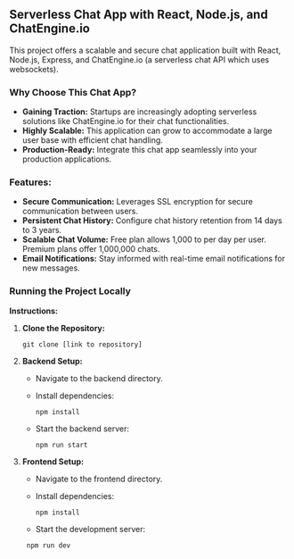 
## Serverless Chat App with React, Node.js, and ChatEngine.io

This project offers a scalable and secure chat application built with React, Node.js, Express, and ChatEngine.io (a serverless chat API which uses websockets).

### **Why Choose This Chat App?**

-   **Gaining Traction:**  Startups are increasingly adopting serverless solutions like ChatEngine.io for their chat functionalities.
-   **Highly Scalable:**  This application can grow to accommodate a large user base with efficient chat handling.
-   **Production-Ready:**  Integrate this chat app seamlessly into your production applications.

### **Features:**

-   **Secure Communication:**  Leverages SSL encryption for secure communication between users.
-   **Persistent Chat History:**  Configure chat history retention from 14 days to 3 years.
-   **Scalable Chat Volume:**  Free plan allows 1,000 to per day per user. Premium plans offer 1,000,000 chats.
-   **Email Notifications:**  Stay informed with real-time email notifications for new messages.

### **Running the Project Locally**

**Instructions:**

1.  **Clone the Repository:**
    

    
    ```git clone [link to repository]```
    

    
2.  **Backend Setup:**
    
    -   Navigate to the backend directory.
        
    -   Install dependencies:
        

        
        ```npm install```
       
        
    -   Start the backend server:
        

        
        ```npm run start ```
        
 
        
3.  **Frontend Setup:**
    
    -   Navigate to the frontend directory.
        
    -   Install dependencies:
        
 
        
        ```npm install```
        


        
    -   Start the development server:
        
 
        
      ``` npm run dev```